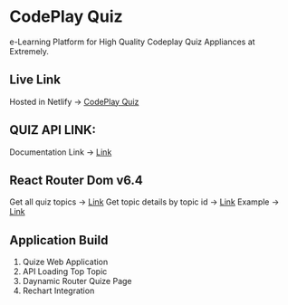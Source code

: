 # CodePlay Quiz

e-Learning Platform for High Quality Codeplay Quiz Appliances at Extremely.


## Live Link
Hosted in Netlify -> [CodePlay Quiz](https://shome-shop.netlify.app/)

## QUIZ API LINK:

Documentation Link -> [Link](https://reactjs.org/docs/context.html#api)

## React Router Dom v6.4 
Get all quiz topics -> [Link](https://openapi.programming-hero.com/api/quiz)
Get topic details by topic id -> [Link](https://openapi.programming-hero.com/api/quiz/${id})
Example -> [Link](https://openapi.programming-hero.com/api/quiz/1)

## Application Build
1. Quize Web Application
2. API Loading Top Topic
3. Daynamic Router Quize Page
4. Rechart Integration

